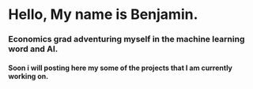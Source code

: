 # Hello, My name is Benjamin. 
### Economics grad adventuring myself in the machine learning word and AI.
#### Soon i will posting here my some of the projects that I am currently working on. 
